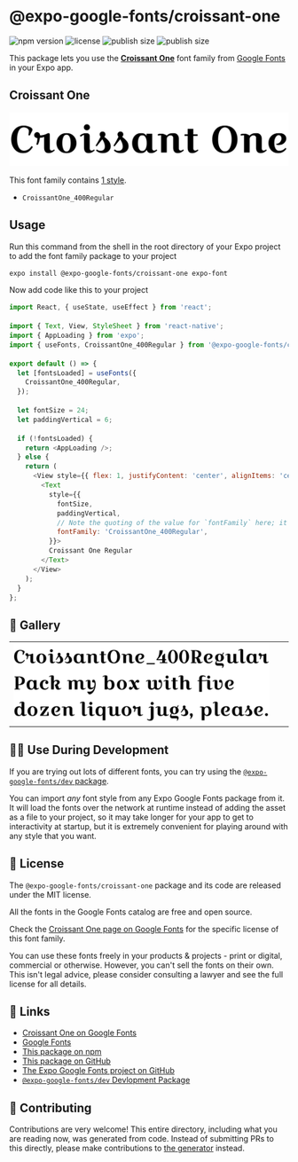 # @expo-google-fonts/croissant-one

![npm version](https://flat.badgen.net/npm/v/@expo-google-fonts/croissant-one)
![license](https://flat.badgen.net/github/license/expo/google-fonts)
![publish size](https://flat.badgen.net/packagephobia/install/@expo-google-fonts/croissant-one)
![publish size](https://flat.badgen.net/packagephobia/publish/@expo-google-fonts/croissant-one)

This package lets you use the [**Croissant One**](https://fonts.google.com/specimen/Croissant+One) font family from [Google Fonts](https://fonts.google.com/) in your Expo app.

## Croissant One

![Croissant One](./font-family.png)

This font family contains [1 style](#-gallery).

- `CroissantOne_400Regular`

## Usage

Run this command from the shell in the root directory of your Expo project to add the font family package to your project
```sh
expo install @expo-google-fonts/croissant-one expo-font
```

Now add code like this to your project
```js
import React, { useState, useEffect } from 'react';

import { Text, View, StyleSheet } from 'react-native';
import { AppLoading } from 'expo';
import { useFonts, CroissantOne_400Regular } from '@expo-google-fonts/croissant-one';

export default () => {
  let [fontsLoaded] = useFonts({
    CroissantOne_400Regular,
  });

  let fontSize = 24;
  let paddingVertical = 6;

  if (!fontsLoaded) {
    return <AppLoading />;
  } else {
    return (
      <View style={{ flex: 1, justifyContent: 'center', alignItems: 'center' }}>
        <Text
          style={{
            fontSize,
            paddingVertical,
            // Note the quoting of the value for `fontFamily` here; it expects a string!
            fontFamily: 'CroissantOne_400Regular',
          }}>
          Croissant One Regular
        </Text>
      </View>
    );
  }
};

```

## 🔡 Gallery


||||
|-|-|-|
|![CroissantOne_400Regular](./CroissantOne_400Regular.ttf.png)||||


## 👩‍💻 Use During Development

If you are trying out lots of different fonts, you can try using the [`@expo-google-fonts/dev` package](https://github.com/expo/google-fonts/tree/master/font-packages/dev#readme).

You can import *any* font style from any Expo Google Fonts package from it. It will load the fonts
over the network at runtime instead of adding the asset as a file to your project, so it may take longer
for your app to get to interactivity at startup, but it is extremely convenient
for playing around with any style that you want.

## 📖 License

The `@expo-google-fonts/croissant-one` package and its code are released under the MIT license.

All the fonts in the Google Fonts catalog are free and open source.

Check the [Croissant One page on Google Fonts](https://fonts.google.com/specimen/Croissant+One) for the specific license of this font family.

You can use these fonts freely in your products & projects - print or digital, commercial or otherwise. However, you can't sell the fonts on their own. This isn't legal advice, please consider consulting a lawyer and see the full license for all details.

## 🔗 Links

- [Croissant One on Google Fonts](https://fonts.google.com/specimen/Croissant+One)
- [Google Fonts](https://fonts.google.com/)
- [This package on npm](https://www.npmjs.com/package/@expo-google-fonts/croissant-one)
- [This package on GitHub](https://github.com/expo/google-fonts/tree/master/font-packages/croissant-one)
- [The Expo Google Fonts project on GitHub](https://github.com/expo/google-fonts)
- [`@expo-google-fonts/dev` Devlopment Package](https://github.com/expo/google-fonts/tree/master/font-packages/dev)

## 🤝 Contributing

Contributions are very welcome! This entire directory, including what you are reading now, was generated from code. Instead of submitting PRs to this directly, please make contributions to [the generator](https://github.com/expo/google-fonts/tree/master/packages/generator) instead.
